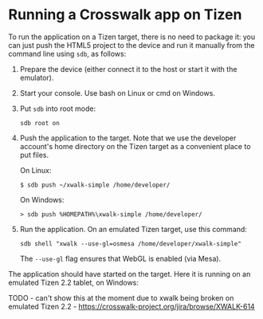 # Running a Crosswalk app on Tizen

To run the application on a Tizen target, there is no need to package it: you can just push the HTML5 project to the device and run it manually from the command line using `sdb`, as follows:

1.  Prepare the device (either connect it to the host or start it with the emulator).

2.  Start your console. Use bash on Linux or cmd on Windows.

3.  Put `sdb` into root mode:

        sdb root on

4.  Push the application to the target. Note that we use the developer account's home directory on the Tizen target as a convenient place to put files.

    On Linux:

        $ sdb push ~/xwalk-simple /home/developer/

    On Windows:

        > sdb push %HOMEPATH%\xwalk-simple /home/developer/

5.  Run the application. On an emulated Tizen target, use this command:

        sdb shell "xwalk --use-gl=osmesa /home/developer/xwalk-simple"

    The `--use-gl` flag ensures that WebGL is enabled (via Mesa).

The application should have started on the target. Here it is running on an emulated Tizen 2.2 tablet, on Windows:

TODO - can't show this at the moment due to xwalk being broken on emulated Tizen 2.2 - https://crosswalk-project.org/jira/browse/XWALK-614

